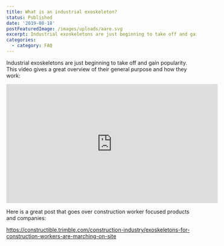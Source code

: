 ```yaml
---
title: What is an industrial exoskeleton?
status: Published
date: '2019-08-18'
postFeaturedImage: /images/uploads/aare.svg
excerpt: Industrial exoskeletons are just beginning to take off and gain popularity.
categories:
  - category: FAQ
---
```

Industrial exoskeletons are just beginning to take off and gain popularity. This video gives a great overview of their general purpose and how they work:

<iframe width="560" height="315" src="https://www.youtube.com/embed/Z_pdZ1LW5iw" frameborder="0" allow="accelerometer; autoplay; encrypted-media; gyroscope; picture-in-picture" allowfullscreen></iframe>

Here is a great post that goes over construction worker focused products and companies:

<https://constructible.trimble.com/construction-industry/exoskeletons-for-construction-workers-are-marching-on-site>
